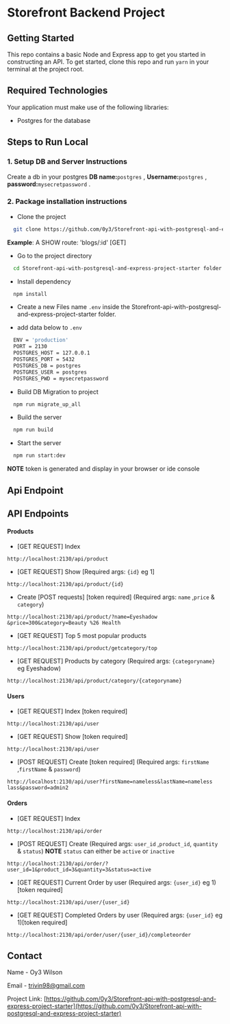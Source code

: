 # Storefront Backend Project

## Getting Started

This repo contains a basic Node and Express app to get you started in constructing an API. To get started, clone this repo and run `yarn` in your terminal at the project root.

## Required Technologies

Your application must make use of the following libraries:

- Postgres for the database

## Steps to Run Local

### 1. Setup DB and Server Instructions

Create a db in your postgres
**DB name:**`postgres` ,
**Username:**`postgres` ,
**password:**`mysecretpassword` .


### 2. Package installation instructions


- Clone the project

```bash
  git clone https://github.com/0y3/Storefront-api-with-postgresql-and-express-project-starter.git
```  
  **Example**: A SHOW route: 'blogs/:id' [GET]

- Go to the project directory

```bash
  cd Storefront-api-with-postgresql-and-express-project-starter folder
```

- Install dependency

```bash
  npm install
```

- Create a new Files name `.env` inside the Storefront-api-with-postgresql-and-express-project-starter folder.

-  add data below to `.env` 

```bash
  ENV = 'production'
  PORT = 2130
  POSTGRES_HOST = 127.0.0.1
  POSTGRES_PORT = 5432
  POSTGRES_DB = postgres
  POSTGRES_USER = postgres
  POSTGRES_PWD = mysecretpassword
```

- Build DB Migration to project 

```bash
  npm run migrate_up_all
```

- Build the server

```bash
  npm run build
```

- Start the server

```bash
  npm run start:dev
```

**NOTE** token is generated and display in your browser or ide console 

<!-- Api Endpoint  -->

## Api Endpoint 

## API Endpoints

#### Products

 - [GET REQUEST] Index
```dash
http://localhost:2130/api/product
```

- [GET REQUEST] Show [Required args: `{id}` eg 1]
```dash
http://localhost:2130/api/product/{id}
```

- Create [POST requests] [token required]  (Required args: `name` ,`price` & `category`)

```dash
http://localhost:2130/api/product/?name=Eyeshadow &price=300&category=Beauty %26 Health
```

- [GET REQUEST]  Top 5 most popular products
```dash
http://localhost:2130/api/product/getcategory/top
```

- [GET REQUEST]  Products by category (Required args: `{categoryname}` eg Eyeshadow)
```dash
http://localhost:2130/api/product/category/{categoryname}
```



#### Users

- [GET REQUEST]  Index [token required]
```dash
http://localhost:2130/api/user
```

- [GET REQUEST]  Show [token required]
```dash
http://localhost:2130/api/user
```

- [POST REQUEST] Create [token required] (Required args: `firstName` ,`firstName` & `password`)
```dash
http://localhost:2130/api/user?firstName=nameless&lastName=nameless lass&password=admin2
```

#### Orders

 - [GET REQUEST] Index
```dash
http://localhost:2130/api/order
```

- [POST REQUEST] Create (Required args: `user_id` ,`product_id`, `quantity` & `status`)
**NOTE** `status` can either be `active` or `inactive`
```dash
http://localhost:2130/api/order/?user_id=1&product_id=3&quantity=3&status=active
``` 

- [GET REQUEST] Current Order by user (Required args: `{user_id}` eg 1)[token required]
```dash
http://localhost:2130/api/user/{user_id}
```

- [GET REQUEST] Completed Orders by user (Required args: `{user_id}` eg 1)[token required]
```dash
http://localhost:2130/api/order/user/{user_id}/completeorder
```


<!-- Contact -->

## Contact

Name - Oy3 Wilson

Email - trivin98@gmail.com

Project Link: [https://github.com/0y3/Storefront-api-with-postgresql-and-express-project-starter](https://github.com/0y3/Storefront-api-with-postgresql-and-express-project-starter)
